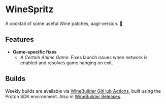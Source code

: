 # WineSpritz
A cocktail of some useful Wine patches, aagl-version. 🍹

## Features

- **Game-specific fixes**  
  - *A Certain Anime Game*: Fixes launch issues when network is enabled and resolves game hanging on exit.

## Builds

Weekly builds are available via [WineBuilder GitHub Actions](https://github.com/NelloKudo/WineBuilder/actions), built using the Proton SDK environment.
Also in [WineBuilder Releases](https://github.com/NelloKudo/WineBuilder/releases).
